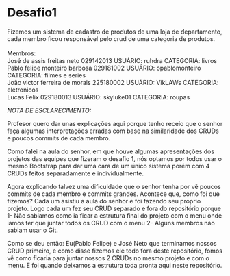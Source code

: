 # Desafio1

Fizemos um sistema de cadastro de produtos de uma loja de departamento, cada membro ficou responsável pelo crud de uma categoria de produtos.
<br><br>
Membros:
<br>
José de assis freitas neto 029142013 USUÁRIO: ruhdra CATEGORIA: livros
<br>
Pablo felipe monteiro barbosa 029181002 USUÁRIO: opablomonteiro CATEGORIA: filmes e series
<br>
João victor ferreira de morais 225180002 USUÁRIO: VikLAWs CATEGORIA: eletronicos
<br>
Lucas Felix 029180013 USUÁRIO: skyluke01 CATEGORIA: roupas

*NOTA DE ESCLARECIMENTO:* 

Profesor quero dar unas explicações aqui porque tenho receio que o senhor faça algumas interpretações erradas com base na similaridade dos CRUDs e poucos commits de cada membro.

Como falei na aula do senhor, em que houve algumas apresentações dos projetos das equipes que fizeram o desafio 1, nós optamos por todos usar o mesmo Bootstrap para dar uma cara de um único sistema porém com 4 CRUDs feitos separadamente e individualmente.

Agora explicando talvez uma dificuldade que o senhor tenha por vê poucos commits de cada membro e commits grandes. Acontece que, como foi que fizemos? Cada um asistiu a aula do senhor e foi fazendo seu próprio projeto. Logo cada um fez seu CRUD separado e fora do repositório porque 1- Não sabiamos como ia ficar a estrutura final do projeto com o menu onde iamos ter que juntar todos os CRUD com o menu 2- Alguns membros não sabiam usar o Git.

Como se deu então: Eu(Pablo Felipe) e José Neto que terminamos nossos CRUD primeiro, e como disse fizemos ele todo fora deste repositório, fomos vê como ficaria para juntar nossos 2 CRUDs no mesmo projeto e com o menu. E foi quando deixamos a estrutura toda pronta aqui neste repositório.